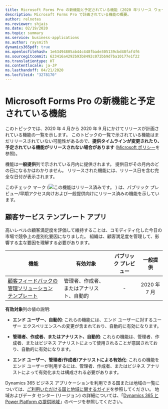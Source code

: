 ```yaml
---
title: Microsoft Forms Pro の新機能と予定されている機能 (2020 年リリース ウェーブ 1)
description: Microsoft Forms Pro で計画されている機能の概要。
author: relnotes
ms.reviewer: shjais
ms.date: 02/19/2020
ms.topic: summary
ms.service: business-applications
ms.author: raysmith
dynamics365pdf: true
ms.openlocfilehash: 1e63494805ab44c448fbade305139cbd48faf4f6
ms.sourcegitcommit: 623416a4292b93b8492c072bb9d7ba10177e1f22
ms.translationtype: HT
ms.contentlocale: ja-JP
ms.lasthandoff: 04/21/2020
ms.locfileid: "3278170"
---
```

# <a name="whats-new-and-planned-for-microsoft-forms-pro"></a>Microsoft Forms Pro の新機能と予定されている機能

このトピックでは、2020 年 4 月から 2020 年 9 月にかけてリリースが計画されている機能の一覧を示します。 このトピックの一覧で示されている機能はまだリリースされていない可能性があるので、**提供タイムラインが変更されたり、予定されている機能がリリースされない場合があります** ([Microsoft ポリシー](https://go.microsoft.com/fwlink/p/?linkid=2007332)を参照)。

機能は**一般提供**列で示されている月内に提供されます。 提供日がその月内のどの日になるかはわかりません。 リリースされた機能には、リリース日を含む完全な日付が表示されます。

このチェック マーク (![この機能はリリース済みです。](/dynamics365-release-plan/media/green-checkmark.png "この機能はリリース済みです。") ) は、パブリック プレビュー/早期アクセス向けおよび一般提供向けにリリース済みの機能を示しています。



## <a name="customer-service-template-app"></a>顧客サービス テンプレート アプリ

高いレベルの顧客満足度を評価して維持することは、コモディティ化した今日の市場で競争上の差別化要因になりました。 組織は、顧客満足度を管理して、影響する主な要因を理解する必要があります。

 | 機能    | 有効対象    |  パブリック プレビュー | 一般提供 |
 | ---------- | ---------- | :----------: |:----------: |
 | [顧客フィードバックの管理ソリューション テンプレート](customer-feedback-management-solution-template.md) | 管理者、作成者、またはアナリスト、自動的  | -|2020 年 7 月 | 

**有効対象**列の値の説明:

- **エンド ユーザー、自動的**: これらの機能には、エンド ユーザーに対するユーザー エクスペリエンスへの変更が含まれており、自動的に有効になります。

- **管理者、作成者、またはアナリスト、自動的**: これらの機能は、管理者、作成者、またはビジネス アナリストによって使用されることが意図されており、自動的に有効になります。

- **エンド ユーザー、管理者/作成者/アナリストによる有効化**: これらの機能をエンド ユーザーが利用するには、管理者、作成者、またはビジネス アナリストによって有効化または構成される必要があります。

Dynamics 365 ビジネス アプリケーションを利用できる国または地域の一覧については、[ご利用いただける国と地域に関するガイド](https://aka.ms/dynamics_365_international_availability_deck)を参照してください。  地域およびデータ センター (リージョン) の詳細については、「[Dynamics 365 と Power Platform の提供地域](https://aka.ms/BusinessAppsGeoAvailability)」のページを参照してください。